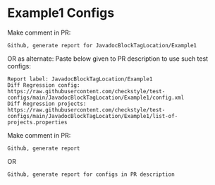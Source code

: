 # Example1 Configs
Make comment in PR:
```
Github, generate report for JavadocBlockTagLocation/Example1
```
OR as alternate:
Paste below given to PR description to use such test configs:
```
Report label: JavadocBlockTagLocation/Example1
Diff Regression config: https://raw.githubusercontent.com/checkstyle/test-configs/main/JavadocBlockTagLocation/Example1/config.xml
Diff Regression projects: https://raw.githubusercontent.com/checkstyle/test-configs/main/JavadocBlockTagLocation/Example1/list-of-projects.properties
```
Make comment in PR:
```
Github, generate report
```
OR
```
Github, generate report for configs in PR description
```
